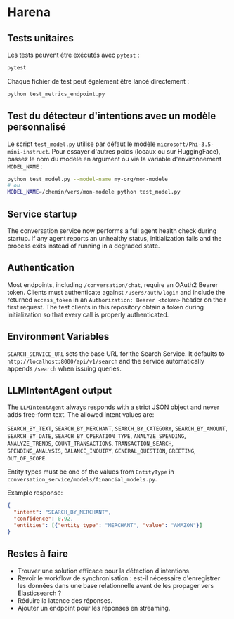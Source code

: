# Harena

## Tests unitaires

Les tests peuvent être exécutés avec `pytest` :

```bash
pytest
```

Chaque fichier de test peut également être lancé directement :

```bash
python test_metrics_endpoint.py
```

## Test du détecteur d'intentions avec un modèle personnalisé

Le script `test_model.py` utilise par défaut le modèle
`microsoft/Phi-3.5-mini-instruct`. Pour essayer d'autres poids (locaux ou sur
HuggingFace), passez le nom du modèle en argument ou via la variable
d'environnement `MODEL_NAME` :

```bash
python test_model.py --model-name my-org/mon-modele
# ou
MODEL_NAME=/chemin/vers/mon-modele python test_model.py
```


## Service startup

The conversation service now performs a full agent health check during
startup. If any agent reports an unhealthy status, initialization fails and
the process exits instead of running in a degraded state.

## Authentication

Most endpoints, including `/conversation/chat`, require an OAuth2 Bearer token.
Clients must authenticate against `/users/auth/login` and include the returned
`access_token` in an `Authorization: Bearer <token>` header on their first
request. The test clients in this repository obtain a token during
initialization so that every call is properly authenticated.

## Environment Variables

`SEARCH_SERVICE_URL` sets the base URL for the Search Service. It defaults to
`http://localhost:8000/api/v1/search` and the service automatically appends
`/search` when issuing queries.

## LLMIntentAgent output

The `LLMIntentAgent` always responds with a strict JSON object and never adds
free-form text. The allowed intent values are:

`SEARCH_BY_TEXT`, `SEARCH_BY_MERCHANT`, `SEARCH_BY_CATEGORY`,
`SEARCH_BY_AMOUNT`, `SEARCH_BY_DATE`, `SEARCH_BY_OPERATION_TYPE`,
`ANALYZE_SPENDING`, `ANALYZE_TRENDS`, `COUNT_TRANSACTIONS`,
`TRANSACTION_SEARCH`, `SPENDING_ANALYSIS`, `BALANCE_INQUIRY`,
`GENERAL_QUESTION`, `GREETING`, `OUT_OF_SCOPE`.

Entity types must be one of the values from `EntityType` in
`conversation_service/models/financial_models.py`.

Example response:

```json
{
  "intent": "SEARCH_BY_MERCHANT",
  "confidence": 0.92,
  "entities": [{"entity_type": "MERCHANT", "value": "AMAZON"}]
}
```

## Restes à faire

- Trouver une solution efficace pour la détection d'intentions.
- Revoir le workflow de synchronisation : est-il nécessaire d'enregistrer les données dans une base relationnelle avant de les propager vers Elasticsearch ?
- Réduire la latence des réponses.
- Ajouter un endpoint pour les réponses en streaming.


